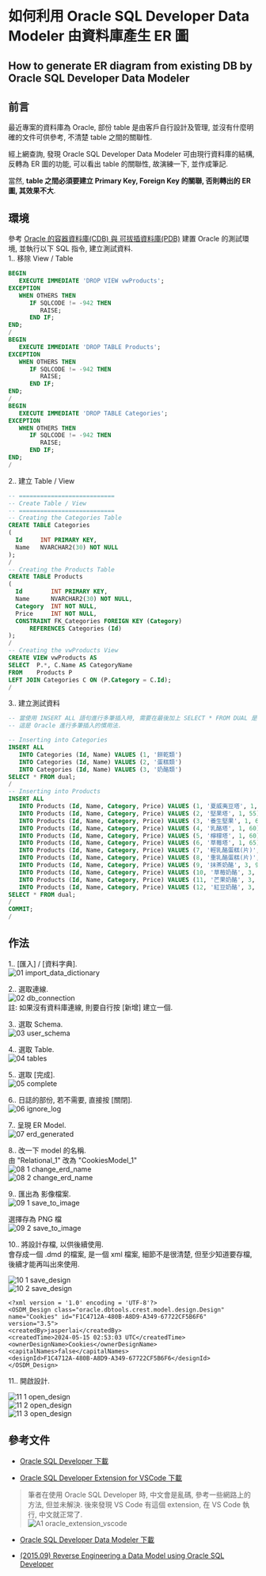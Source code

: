 
# 如何利用 Oracle SQL Developer Data Modeler 由資料庫產生 ER 圖
## How to generate ER diagram from existing DB by Oracle SQL Developer Data Modeler

## 前言

最近專案的資料庫為 Oracle, 部份 table 是由客戶自行設計及管理, 並沒有什麼明確的文件可供參考, 不清楚 table 之間的關聯性.    

經上網查詢, 發現 Oracle SQL Developer Data Modeler 可由現行資料庫的結構, 反轉為 ER 圖的功能, 可以看出 table 的關聯性, 故演練一下, 並作成筆記.  

當然, **table 之間必須要建立 Primary Key, Foreign Key 的關聯, 否則轉出的 ER 圖, 其效果不大**.  
 
<!-- more -->

## 環境

參考 <a href="https://www.jasperstudy.com/2024/03/oracle-cdb-pdb.html" target="_blank">Oracle 的容器資料庫(CDB) 與 可拔插資料庫(PDB)</a> 建置 Oracle 的測試環境, 並執行以下 SQL 指令, 建立測試資料.  
1.. 移除 View / Table  
```sql
BEGIN
   EXECUTE IMMEDIATE 'DROP VIEW vwProducts';
EXCEPTION
   WHEN OTHERS THEN
      IF SQLCODE != -942 THEN
         RAISE;
      END IF;
END;
/
BEGIN
   EXECUTE IMMEDIATE 'DROP TABLE Products';
EXCEPTION
   WHEN OTHERS THEN
      IF SQLCODE != -942 THEN
         RAISE;
      END IF;
END;
/
BEGIN
   EXECUTE IMMEDIATE 'DROP TABLE Categories';
EXCEPTION
   WHEN OTHERS THEN
      IF SQLCODE != -942 THEN
         RAISE;
      END IF;
END;
/
```

2.. 建立 Table / View  
```sql
-- ===========================
-- Create Table / View
-- ===========================
-- Creating the Categories Table
CREATE TABLE Categories
(
  Id     INT PRIMARY KEY,
  Name   NVARCHAR2(30) NOT NULL
);
/
-- Creating the Products Table
CREATE TABLE Products
(
  Id        INT PRIMARY KEY,
  Name      NVARCHAR2(30) NOT NULL,
  Category  INT NOT NULL,
  Price     INT NOT NULL,
  CONSTRAINT FK_Categories FOREIGN KEY (Category)
      REFERENCES Categories (Id)
);
/
-- Creating the vwProducts View
CREATE VIEW vwProducts AS
SELECT  P.*, C.Name AS CategoryName
FROM    Products P
LEFT JOIN Categories C ON (P.Category = C.Id);
/
```

3.. 建立測試資料  
```sql
-- 當使用 INSERT ALL 語句進行多筆插入時, 需要在最後加上 SELECT * FROM DUAL 是為了正確結束 INSERT ALL語句. 
-- 這是 Oracle 進行多筆插入的慣用法.

-- Inserting into Categories
INSERT ALL
   INTO Categories (Id, Name) VALUES (1, '餅乾類')
   INTO Categories (Id, Name) VALUES (2, '蛋糕類')
   INTO Categories (Id, Name) VALUES (3, '奶酪類')
SELECT * FROM dual;
/
-- Inserting into Products
INSERT ALL
   INTO Products (Id, Name, Category, Price) VALUES (1, '夏威夷豆塔', 1, 50)
   INTO Products (Id, Name, Category, Price) VALUES (2, '堅果塔', 1, 55)
   INTO Products (Id, Name, Category, Price) VALUES (3, '養生堅果', 1, 60)
   INTO Products (Id, Name, Category, Price) VALUES (4, '乳酪塔', 1, 60)
   INTO Products (Id, Name, Category, Price) VALUES (5, '檸檬塔', 1, 60)
   INTO Products (Id, Name, Category, Price) VALUES (6, '草莓塔', 1, 65)
   INTO Products (Id, Name, Category, Price) VALUES (7, '輕乳酪蛋糕(片)', 2, 65)
   INTO Products (Id, Name, Category, Price) VALUES (8, '重乳酪蛋糕(片)', 2, 70)
   INTO Products (Id, Name, Category, Price) VALUES (9, '抹茶奶酪', 3, 90)
   INTO Products (Id, Name, Category, Price) VALUES (10, '草莓奶酪', 3, 85)
   INTO Products (Id, Name, Category, Price) VALUES (11, '芒果奶酪', 3, 85)
   INTO Products (Id, Name, Category, Price) VALUES (12, '紅豆奶酪', 3, 80)
SELECT * FROM dual;
/
COMMIT;
/
```

## 作法

1.. [匯入] / [資料字典].  
![01 import_data_dictionary](pictures/01-import_data_dictionary.png)  

2.. 選取連線.  
![02 db_connection](pictures/02-db_connection.png)  
註: 如果沒有資料庫連線, 則要自行按 [新增] 建立一個.  

3.. 選取 Schema.  
![03 user_schema](pictures/03-user_schema.png)  

4.. 選取 Table.  
![04 tables](pictures/04-tables.png)  

5.. 選取 [完成].  
![05 complete](pictures/05-complete.png)  

6.. 日誌的部份, 若不需要, 直接按 [關閉].  
![06 ignore_log](pictures/06-ignore_log.png)  

7.. 呈現 ER Model.  
![07 erd_generated](pictures/07-erd_generated.png)  

8.. 改一下 model 的名稱.  
由 "Relational_1" 改為 "CookiesModel_1"  
![08 1 change_erd_name](pictures/08-1-change_erd_name.png)  
![08 2 change_erd_name](pictures/08-2-change_erd_name.png)

9.. 匯出為 影像檔案.  
![09 1 save_to_image](pictures/09-1-save_to_image.png)  

選擇存為 PNG 檔  
![09 2 save_to_image](pictures/09-2-save_to_image.png)  

10.. 將設計存檔, 以供後續使用.  
會存成一個 .dmd 的檔案, 是一個 xml 檔案, 細節不是很清楚, 但至少知道要存檔, 後續才能再叫出來使用.  

![10 1 save_design](pictures/10-1-save_design.png)  
![10 2 save_design](pictures/10-2-save_design.png)  

```
<?xml version = '1.0' encoding = 'UTF-8'?>
<OSDM_Design class="oracle.dbtools.crest.model.design.Design" name="Cookies" id="F1C4712A-480B-A8D9-A349-67722CF5B6F6" version="3.5">
<createdBy>jasperlai</createdBy>
<createdTime>2024-05-15 02:53:03 UTC</createdTime>
<ownerDesignName>Cookies</ownerDesignName>
<capitalNames>false</capitalNames>
<designId>F1C4712A-480B-A8D9-A349-67722CF5B6F6</designId>
</OSDM_Design>
```

11.. 開啟設計.  

![11 1 open_design](pictures/11-1-open_design.png)  
![11 2 open_design](pictures/11-2-open_design.png)  
![11 3 open_design](pictures/11-3-open_design.png)  

## 參考文件

* <a href="https://www.oracle.com/database/sqldeveloper/technologies/download/" target="_blank">Oracle SQL Developer 下載</a>  

* <a href="https://marketplace.visualstudio.com/items?itemName=Oracle.sql-developer" target="_blank">Oracle SQL Developer Extension for VSCode 下載</a>  
> 筆者在使用 Oracle SQL Developer 時, 中文會是亂碼, 參考一些網路上的方法, 但並未解決. 後來發現 VS Code 有這個 extension, 在 VS Code 執行, 中文就正常了.  
![A1 oracle_extension_vscode](pictures/A1-oracle_extension_vscode.png)  

* <a href="https://www.oracle.com/database/sqldeveloper/technologies/sql-data-modeler/download/" target="_blank">Oracle SQL Developer Data Modeler 下載</a>  

* <a href="https://holowczak.com/reverse-engineer-a-data-model-oracle-sql-developer/" target="_blank">(2015.09) Reverse Engineering a Data Model using Oracle SQL Developer</a>  



